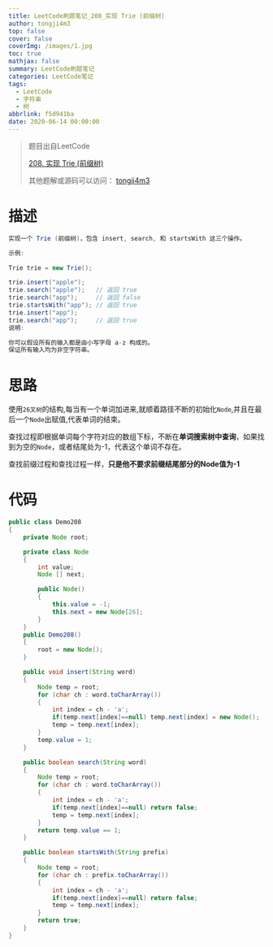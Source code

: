 ```yaml
---
title: LeetCode刷题笔记_208_实现 Trie (前缀树)
author: tongji4m3
top: false
cover: false
coverImg: /images/1.jpg
toc: true
mathjax: false
summary: LeetCode刷题笔记
categories: LeetCode笔记
tags:
  - LeetCode
  - 字符串
  - 树
abbrlink: f5d941ba
date: 2020-06-14 00:00:00
---
```


> 题目出自LeetCode
>
> [208. 实现 Trie (前缀树)](https://leetcode-cn.com/problems/implement-trie-prefix-tree/)
>
>  其他题解或源码可以访问： [tongji4m3](https://github.com/tongji4m3/LeetCode)



# 描述
```java
实现一个 Trie (前缀树)，包含 insert, search, 和 startsWith 这三个操作。

示例:

Trie trie = new Trie();

trie.insert("apple");
trie.search("apple");   // 返回 true
trie.search("app");     // 返回 false
trie.startsWith("app"); // 返回 true
trie.insert("app");   
trie.search("app");     // 返回 true
说明:

你可以假设所有的输入都是由小写字母 a-z 构成的。
保证所有输入均为非空字符串。
```

# 思路

使用`26叉树`的结构,每当有一个单词加进来,就顺着路径不断的初始化`Node`,并且在最后一个`Node`出赋值,代表单词的结束。

查找过程即根据单词每个字符对应的数组下标，不断在**单词搜索树中查询**，如果找到为空的`Node`，或者结尾处为-1，代表这个单词不存在。

查找前缀过程和查找过程一样，**只是他不要求前缀结尾部分的Node值为-1**

# 


# 代码

```java
public class Demo208
{
    private Node root;

    private class Node
    {
        int value;
        Node [] next;

        public Node()
        {
            this.value = -1;
            this.next = new Node[26];
        }
    }
    public Demo208()
    {
        root = new Node();
    }

    public void insert(String word)
    {
        Node temp = root;
        for (char ch : word.toCharArray())
        {
            int index = ch - 'a';
            if(temp.next[index]==null) temp.next[index] = new Node();
            temp = temp.next[index];
        }
        temp.value = 1;
    }

    public boolean search(String word)
    {
        Node temp = root;
        for (char ch : word.toCharArray())
        {
            int index = ch - 'a';
            if(temp.next[index]==null) return false;
            temp = temp.next[index];
        }
        return temp.value == 1;
    }

    public boolean startsWith(String prefix)
    {
        Node temp = root;
        for (char ch : prefix.toCharArray())
        {
            int index = ch - 'a';
            if(temp.next[index]==null) return false;
            temp = temp.next[index];
        }
        return true;
    }
}
```